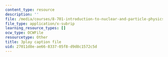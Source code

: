 ```yaml
---
content_type: resource
description: ''
file: /media/courses/8-701-introduction-to-nuclear-and-particle-physics-fall-2020/27011d8eae66833705f8d9d8c1572c5d_J6L9uQ-IO90.srt
file_type: application/x-subrip
learning_resource_types: []
ocw_type: OCWFile
resourcetype: Other
title: 3play caption file
uid: 27011d8e-ae66-8337-05f8-d9d8c1572c5d
---
```

